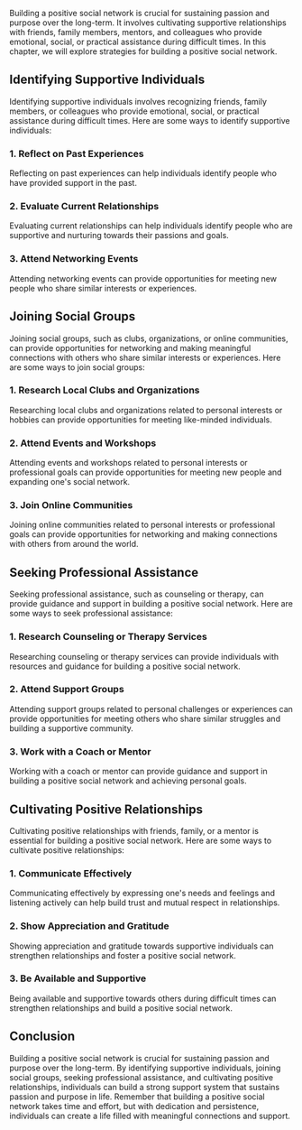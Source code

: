 
Building a positive social network is crucial for sustaining passion and purpose over the long-term. It involves cultivating supportive relationships with friends, family members, mentors, and colleagues who provide emotional, social, or practical assistance during difficult times. In this chapter, we will explore strategies for building a positive social network.

Identifying Supportive Individuals
----------------------------------

Identifying supportive individuals involves recognizing friends, family members, or colleagues who provide emotional, social, or practical assistance during difficult times. Here are some ways to identify supportive individuals:

### 1. Reflect on Past Experiences

Reflecting on past experiences can help individuals identify people who have provided support in the past.

### 2. Evaluate Current Relationships

Evaluating current relationships can help individuals identify people who are supportive and nurturing towards their passions and goals.

### 3. Attend Networking Events

Attending networking events can provide opportunities for meeting new people who share similar interests or experiences.

Joining Social Groups
---------------------

Joining social groups, such as clubs, organizations, or online communities, can provide opportunities for networking and making meaningful connections with others who share similar interests or experiences. Here are some ways to join social groups:

### 1. Research Local Clubs and Organizations

Researching local clubs and organizations related to personal interests or hobbies can provide opportunities for meeting like-minded individuals.

### 2. Attend Events and Workshops

Attending events and workshops related to personal interests or professional goals can provide opportunities for meeting new people and expanding one's social network.

### 3. Join Online Communities

Joining online communities related to personal interests or professional goals can provide opportunities for networking and making connections with others from around the world.

Seeking Professional Assistance
-------------------------------

Seeking professional assistance, such as counseling or therapy, can provide guidance and support in building a positive social network. Here are some ways to seek professional assistance:

### 1. Research Counseling or Therapy Services

Researching counseling or therapy services can provide individuals with resources and guidance for building a positive social network.

### 2. Attend Support Groups

Attending support groups related to personal challenges or experiences can provide opportunities for meeting others who share similar struggles and building a supportive community.

### 3. Work with a Coach or Mentor

Working with a coach or mentor can provide guidance and support in building a positive social network and achieving personal goals.

Cultivating Positive Relationships
----------------------------------

Cultivating positive relationships with friends, family, or a mentor is essential for building a positive social network. Here are some ways to cultivate positive relationships:

### 1. Communicate Effectively

Communicating effectively by expressing one's needs and feelings and listening actively can help build trust and mutual respect in relationships.

### 2. Show Appreciation and Gratitude

Showing appreciation and gratitude towards supportive individuals can strengthen relationships and foster a positive social network.

### 3. Be Available and Supportive

Being available and supportive towards others during difficult times can strengthen relationships and build a positive social network.

Conclusion
----------

Building a positive social network is crucial for sustaining passion and purpose over the long-term. By identifying supportive individuals, joining social groups, seeking professional assistance, and cultivating positive relationships, individuals can build a strong support system that sustains passion and purpose in life. Remember that building a positive social network takes time and effort, but with dedication and persistence, individuals can create a life filled with meaningful connections and support.
